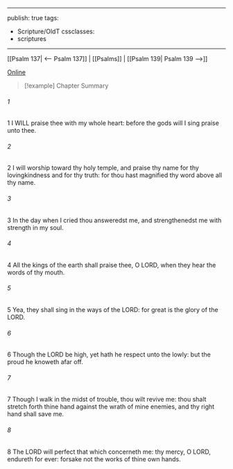 

---
publish: true
tags:
  - Scripture/OldT
cssclasses:
  - scriptures
---
[[Psalm 137| <-- Psalm 137]] | [[Psalms]] | [[Psalm 139| Psalm 139 -->]]

[Online](https://churchofjesuschrist.org/study/scriptures/ot/ps/138?lang=eng)

>[!example] Chapter Summary
>
###### 1
1 I WILL praise thee with my whole heart: before the gods will I sing praise unto thee.
###### 2
2 I will worship toward thy holy temple, and praise thy name for thy lovingkindness and for thy truth: for thou hast magnified thy word above all thy name.
###### 3
3 In the day when I cried thou answeredst me, and strengthenedst me with strength in my soul.
###### 4
4 All the kings of the earth shall praise thee, O LORD, when they hear the words of thy mouth.
###### 5
5 Yea, they shall sing in the ways of the LORD: for great is the glory of the LORD.
###### 6
6 Though the LORD be high, yet hath he respect unto the lowly: but the proud he knoweth afar off.
###### 7
7 Though I walk in the midst of trouble, thou wilt revive me: thou shalt stretch forth thine hand against the wrath of mine enemies, and thy right hand shall save me.
###### 8
8 The LORD will perfect that which concerneth me: thy mercy, O LORD, endureth for ever: forsake not the works of thine own hands.




